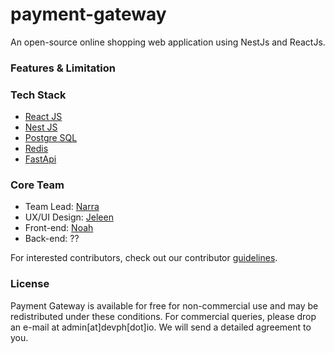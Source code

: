 # payment-gateway

An open-source online shopping web application using NestJs and ReactJs.

### Features & Limitation

### Tech Stack

- [React JS](https://reactjs.org/)
- [Nest JS](https://nestjs.com/)
- [Postgre SQL](https://www.postgresql.org/)
- [Redis](https://redis.io/)
- [FastApi](https://fastapi.tiangolo.com/)

### Core Team

- Team Lead: [Narra](https://www.linkedin.com/in/adean-ladia/)
- UX/UI Design: [Jeleen](https://www.linkedin.com/in/jpclavecilla/)
- Front-end: [Noah](https://www.linkedin.com/in/patrick-policarpio-0446141a0/)
- Back-end: ??


For interested contributors, check out our contributor [guidelines](CONTRIBUTING.md).

### License

Payment Gateway is available for free for non-commercial use and may be redistributed under these conditions. For commercial queries, please drop an e-mail at admin[at]devph[dot]io. We will send a detailed agreement to you.
